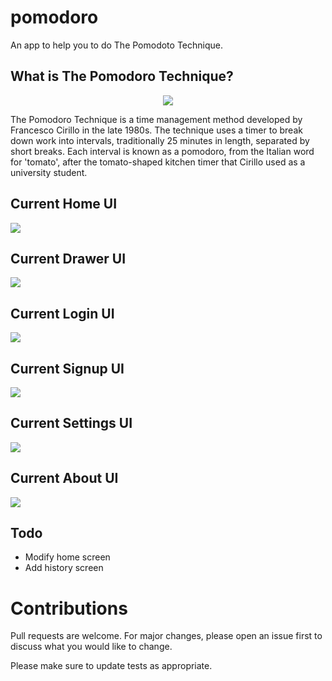 # pomodoro

An app to help you to do The Pomodoto Technique.

## What is The Pomodoro Technique?

<p align="center">
<img src="https://th.bing.com/th/id/OIP.QQkj3R_5fy2902Kkgq56eAHaEo?w=267&h=180&c=7&o=5&dpr=1.25&pid=1.7"/>
</p>
The Pomodoro Technique is a time management method developed by Francesco Cirillo in the late 1980s. The technique uses a timer to break down work into intervals, traditionally 25 minutes in length, separated by short breaks. Each interval is known as a pomodoro, from the Italian word for 'tomato', after the tomato-shaped kitchen timer that Cirillo used as a university student.

## Current Home UI

![](screenshots/home_ui.png)

## Current Drawer UI

![](screenshots/drawer_ui.png)

## Current Login UI

![](screenshots/login_ui.png)

## Current Signup UI

![](screenshots/signup_ui.png)

## Current Settings UI

![](screenshots/settings_ui.png)

## Current About UI

![](screenshots/about_ui.png)

## Todo

- Modify home screen
- Add history screen

# Contributions

Pull requests are welcome. For major changes, please open an issue first to discuss what you would like to change.

Please make sure to update tests as appropriate.
